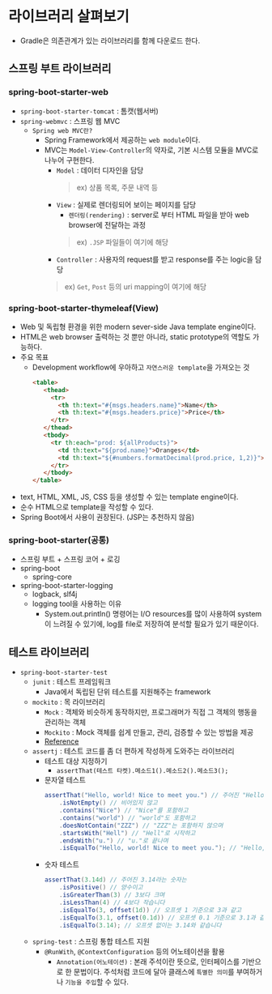 # 라이브러리 살펴보기
- Gradle은 의존관계가 있는 라이브러리를 함께 다운로드 한다.

## 스프링 부트 라이브러리
### spring-boot-starter-web
- `spring-boot-starter-tomcat` : 톰캣(웹서버)
- `spring-webmvc` : 스프링 웹 MVC
    - `Spring web MVC란?`
        - Spring Framework에서 제공하는 `web module`이다.
        - MVC는 `Model-View-Controller`의 약자로, 기본 시스템 모듈을 MVC로나누어 구현한다.
            - `Model` : 데이터 디자인을 담당
                > ex) 상품 목록, 주문 내역 등
            - `View` : 실제로 렌더링되어 보이는 페이지를 담당
                - `렌더링(rendering)` : server로 부터 HTML 파일을 받아 web browser에 전달하는 과정
                > ex) `.JSP` 파일들이 여기에 해당
            - `Controller` : 사용자의 request를 받고 response를 주는 logic을 담당
            > ex) `Get`, `Post` 등의 uri mapping이 여기에 해당
### spring-boot-starter-thymeleaf(View)
- Web 및 독립형 환경을 위한 modern sever-side Java template engine이다.
- HTML은 web browser 출력하는 것 뿐만 아니라, static prototype의 역할도 가능하다.
- 주요 목표
    - Development workflow에 우아하고 `자연스러운 template`을 가져오는 것
         ```html
        <table>
            <thead>
              <tr>
                <th th:text="#{msgs.headers.name}">Name</th>
                <th th:text="#{msgs.headers.price}">Price</th>
              </tr>
            </thead>
            <tbody>
              <tr th:each="prod: ${allProducts}">
                <td th:text="${prod.name}">Oranges</td>
                <td th:text="${#numbers.formatDecimal(prod.price, 1,2)}">0.99</td>
              </tr>
            </tbody>
        </table>
        ```           
- text, HTML, XML, JS, CSS 등을 생성할 수 있는 template engine이다.
- 순수 HTML으로 template을 작성할 수 있다.
- Spring Boot에서 사용이 권장된다. (JSP는 추천하지 않음)
### spring-boot-starter(공통)
- 스프링 부트 + 스프링 코어 + 로깅
- spring-boot
    - spring-core
- spring-boot-starter-logging
    - logback, slf4j
    - logging tool을 사용하는 이유
        - System.out.println() 명령어는 I/O resources를 많이 사용하여 system이 느려질 수 있기에, log를 file로 저장하여 분석할 필요가 있기 때문이다.
        
## 테스트 라이브러리
- `spring-boot-starter-test`
    - `junit` : 테스트 프레임워크
        - Java에서 독립된 단위 테스트를 지원해주는 framework
    - `mockito` : 목 라이브러리
        - `Mock` : 객체와 비슷하게 동작하지만, 프로그래머가 직접 그 객체의 행동을 관리하는 객체
        - `Mockito` : Mock 객체를 쉽게 만들고, 관리, 검증할 수 있는 방법을 제공
        - [Reference](https://javadoc.io/doc/org.mockito/mockito-core/latest/org/mockito/Mockito.html)
    - `assertj` : 테스트 코드를 좀 더 편하게 작성하게 도와주는 라이브러리
        - 테스트 대상 지정하기
            - `assertThat(테스트 타켓).메소드1().메소드2().메소드3();`
        - 문자열 테스트
            ```java
            assertThat("Hello, world! Nice to meet you.") // 주어진 "Hello, world! Nice to meet you."라는 문자열은
				.isNotEmpty() // 비어있지 않고
				.contains("Nice") // "Nice"를 포함하고
				.contains("world") // "world"도 포함하고
				.doesNotContain("ZZZ") // "ZZZ"는 포함하지 않으며
				.startsWith("Hell") // "Hell"로 시작하고
				.endsWith("u.") // "u."로 끝나며
				.isEqualTo("Hello, world! Nice to meet you."); // "Hello, world! Nice to meet you."과 일치합니다.
            ```
        - 숫자 테스트
            ```java
            assertThat(3.14d) // 주어진 3.14라는 숫자는
				.isPositive() // 양수이고
				.isGreaterThan(3) // 3보다 크며
				.isLessThan(4) // 4보다 작습니다
				.isEqualTo(3, offset(1d)) // 오프셋 1 기준으로 3과 같고
				.isEqualTo(3.1, offset(0.1d)) // 오프셋 0.1 기준으로 3.1과 같으며
				.isEqualTo(3.14); // 오프셋 없이는 3.14와 같습니다
            ```
    - `spring-test` : 스프링 통합 테스트 지원
        - `@RunWith`, `@ContextConfiguration` 등의 어노테이션을 활용
            - `Annotation(어노테이션)` : 본래 주석이란 뜻으로, 인터페이스를 기반으로 한 문법이다. 주석처럼 코드에 달아 클래스에 `특별한 의미`를 부여하거나 `기능을 주입`할 수 있다.
